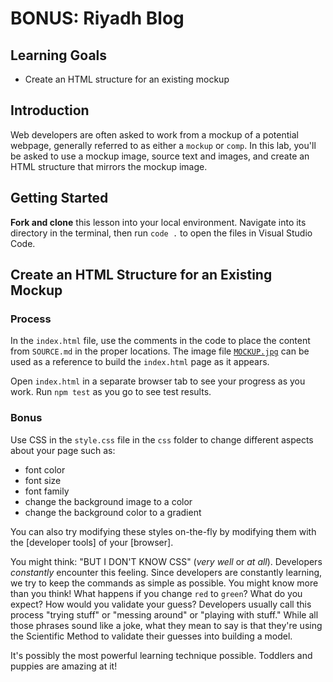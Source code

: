 # BONUS: Riyadh Blog

## Learning Goals

- Create an HTML structure for an existing mockup


## Introduction

Web developers are often asked to work from a mockup of a potential webpage,
generally referred to as either a `mockup` or `comp`. In this lab, you'll be
asked to use a mockup image, source text and images, and create an HTML
structure that mirrors the mockup image.

## Getting Started

**Fork and clone** this lesson into your local environment. Navigate into its
directory in the terminal, then run `code .` to open the files in Visual Studio
Code.

## Create an HTML Structure for an Existing Mockup

### Process

In the `index.html` file, use the comments in the code to place the content from
`SOURCE.md` in the proper locations. The image file
[`MOCKUP.jpg`](https://s3.amazonaws.com/learn-verified/RIYADH-MOCKUP.jpg) can be
used as a reference to build the `index.html` page as it appears.

Open `index.html` in a separate browser tab to see your progress as you work.
Run `npm test` as you go to see test results.

### Bonus

Use CSS in the `style.css` file in the `css` folder to change different aspects
about your page such as:

- font color
- font size
- font family
- change the background image to a color
- change the background color to a gradient

You can also try modifying these styles on-the-fly by modifying them with the
[developer tools] of your [browser].

You might think: "BUT I DON'T KNOW CSS" (_very well_ or _at all_). Developers
_constantly_ encounter this feeling. Since developers are constantly learning,
we try to keep the commands as simple as possible. You might know more than you
think! What happens if you change `red` to `green`? What do you expect? How
would you validate your guess? Developers usually call this process "trying
stuff" or "messing around" or "playing with stuff." While all those phrases
sound like a joke, what they mean to say is that they're using the Scientific
Method to validate their guesses into building a model.

It's possibly the most powerful learning technique possible. Toddlers and
puppies are amazing at it!
